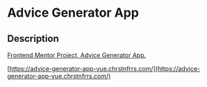 # Advice Generator App

## Description

[Frontend Mentor Project, Advice Generator App.](https://www.frontendmentor.io/challenges/advice-generator-app-QdUG-13db)


[https://advice-generator-app-vue.chrstnfrrs.com/](https://advice-generator-app-vue.chrstnfrrs.com/)
